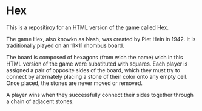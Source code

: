 # Hex
This is a repositiroy for an HTML version of the game called Hex.

The game Hex, also knowkn as Nash, was created by Piet Hein in 1942. It is traditionally played on an 11×11 rhombus board.

The board is composed of hexagons (from wich the name) wich in this HTML version of the game were substituted with squares. Each player is assigned a pair of opposite sides of the board, which they must try to connect by alternately placing a stone of their color onto any empty cell. Once placed, the stones are never moved or removed.

A player wins when they successfully connect their sides together through a chain of adjacent stones.
